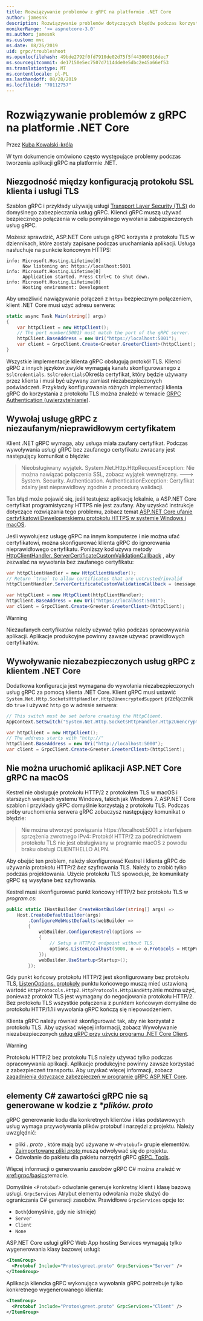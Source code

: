 ```yaml
---
title: Rozwiązywanie problemów z gRPC na platformie .NET Core
author: jamesnk
description: Rozwiązywanie problemów dotyczących błędów podczas korzystania z gRPC na platformie .NET Core.
monikerRange: '>= aspnetcore-3.0'
ms.author: jamesnk
ms.custom: mvc
ms.date: 08/26/2019
uid: grpc/troubleshoot
ms.openlocfilehash: 49bde2792f0fd7910de02d75f5f443000916dec7
ms.sourcegitcommit: de17150e5ec7507d7114dde0e5dbc2e45a66ef53
ms.translationtype: MT
ms.contentlocale: pl-PL
ms.lasthandoff: 08/28/2019
ms.locfileid: "70112757"
---
```

# <a name="troubleshoot-grpc-on-net-core"></a>Rozwiązywanie problemów z gRPC na platformie .NET Core

Przez [Kuba Kowalski-króla](https://twitter.com/jamesnk)

W tym dokumencie omówiono często występujące problemy podczas tworzenia aplikacji gRPC na platformie .NET.

## <a name="mismatch-between-client-and-service-ssltls-configuration"></a>Niezgodność między konfiguracją protokołu SSL klienta i usługi TLS

Szablon gRPC i przykłady używają usługi [Transport Layer Security (TLS)](https://tools.ietf.org/html/rfc5246) do domyślnego zabezpieczania usług gRPC. Klienci gRPC muszą używać bezpiecznego połączenia w celu pomyślnego wywołania zabezpieczonych usług gRPC.

Możesz sprawdzić, ASP.NET Core usługa gRPC korzysta z protokołu TLS w dziennikach, które zostały zapisane podczas uruchamiania aplikacji. Usługa nasłuchuje na punkcie końcowym HTTPS:

```
info: Microsoft.Hosting.Lifetime[0]
      Now listening on: https://localhost:5001
info: Microsoft.Hosting.Lifetime[0]
      Application started. Press Ctrl+C to shut down.
info: Microsoft.Hosting.Lifetime[0]
      Hosting environment: Development
```

Aby umożliwić nawiązywanie połączeń z `https` bezpiecznym połączeniem, klient .NET Core musi użyć adresu serwera:

```csharp
static async Task Main(string[] args)
{
    var httpClient = new HttpClient();
    // The port number(5001) must match the port of the gRPC server.
    httpClient.BaseAddress = new Uri("https://localhost:5001");
    var client = GrpcClient.Create<Greeter.GreeterClient>(httpClient);
}
```

Wszystkie implementacje klienta gRPC obsługują protokół TLS. Klienci gRPC z innych języków zwykle wymagają kanału skonfigurowanego z `SslCredentials`. `SslCredentials`Określa certyfikat, który będzie używany przez klienta i musi być używany zamiast niezabezpieczonych poświadczeń. Przykłady konfigurowania różnych implementacji klienta gRPC do korzystania z protokołu TLS można znaleźć w temacie [GRPC Authentication (uwierzytelnianie](https://www.grpc.io/docs/guides/auth/)).

## <a name="call-a-grpc-service-with-an-untrustedinvalid-certificate"></a>Wywołaj usługę gRPC z niezaufanym/nieprawidłowym certyfikatem

Klient .NET gRPC wymaga, aby usługa miała zaufany certyfikat. Podczas wywoływania usługi gRPC bez zaufanego certyfikatu zwracany jest następujący komunikat o błędzie:

> Nieobsługiwany wyjątek. System.Net.Http.HttpRequestException: Nie można nawiązać połączenia SSL, zobacz wyjątek wewnętrzny.
> ---> System. Security. Authentication. AuthenticationException: Certyfikat zdalny jest nieprawidłowy zgodnie z procedurą walidacji.

Ten błąd może pojawić się, jeśli testujesz aplikację lokalnie, a ASP.NET Core certyfikat programistyczny HTTPS nie jest zaufany. Aby uzyskać instrukcje dotyczące rozwiązania tego problemu, zobacz temat [ASP.NET Core ufanie certyfikatowi Deweloperskiemu protokołu HTTPS w systemie Windows i macOS](xref:security/enforcing-ssl#trust-the-aspnet-core-https-development-certificate-on-windows-and-macos).

Jeśli wywołujesz usługę gRPC na innym komputerze i nie można ufać certyfikatowi, można skonfigurować klienta gRPC do ignorowania nieprawidłowego certyfikatu. Poniższy kod używa metody [HttpClientHandler. ServerCertificateCustomValidationCallback](/dotnet/api/system.net.http.httpclienthandler.servercertificatecustomvalidationcallback) , aby zezwalać na wywołania bez zaufanego certyfikatu:

```csharp
var httpClientHandler = new HttpClientHandler();
// Return `true` to allow certificates that are untrusted/invalid
httpClientHandler.ServerCertificateCustomValidationCallback = (message, cert, chain, errors) => true;

var httpClient = new HttpClient(httpClientHandler);
httpClient.BaseAddress = new Uri("https://localhost:5001");
var client = GrpcClient.Create<Greeter.GreeterClient>(httpClient);
```

> [!WARNING]
> Niezaufanych certyfikatów należy używać tylko podczas opracowywania aplikacji. Aplikacje produkcyjne powinny zawsze używać prawidłowych certyfikatów.

## <a name="call-insecure-grpc-services-with-net-core-client"></a>Wywoływanie niezabezpieczonych usług gRPC z klientem .NET Core

Dodatkowa konfiguracja jest wymagana do wywołania niezabezpieczonych usług gRPC za pomocą klienta .NET Core. Klient gRPC musi ustawić `System.Net.Http.SocketsHttpHandler.Http2UnencryptedSupport` przełącznik do `true` i używać `http` go w adresie serwera:

```csharp
// This switch must be set before creating the HttpClient.
AppContext.SetSwitch("System.Net.Http.SocketsHttpHandler.Http2UnencryptedSupport", true);

var httpClient = new HttpClient();
// The address starts with "http://"
httpClient.BaseAddress = new Uri("http://localhost:5000");
var client = GrpcClient.Create<Greeter.GreeterClient>(httpClient);
```

## <a name="unable-to-start-aspnet-core-grpc-app-on-macos"></a>Nie można uruchomić aplikacji ASP.NET Core gRPC na macOS

Kestrel nie obsługuje protokołu HTTP/2 z protokołem TLS w macOS i starszych wersjach systemu Windows, takich jak Windows 7. ASP.NET Core szablon i przykłady gRPC domyślnie korzystają z protokołu TLS. Podczas próby uruchomienia serwera gRPC zobaczysz następujący komunikat o błędzie:

> Nie można utworzyć powiązania https://localhost:5001 z interfejsem sprzężenia zwrotnego IPv4: Protokół HTTP/2 za pośrednictwem protokołu TLS nie jest obsługiwany w programie macOS z powodu braku obsługi CLIENTHELLO ALPN.

Aby obejść ten problem, należy skonfigurować Kestrel i klienta gRPC do używania protokołu HTTP/2 *bez* szyfrowania TLS. Należy to zrobić tylko podczas projektowania. Użycie protokołu TLS spowoduje, że komunikaty gRPC są wysyłane bez szyfrowania.

Kestrel musi skonfigurować punkt końcowy HTTP/2 bez protokołu TLS w *program.cs*:

```csharp
public static IHostBuilder CreateHostBuilder(string[] args) =>
    Host.CreateDefaultBuilder(args)
        .ConfigureWebHostDefaults(webBuilder =>
        {
            webBuilder.ConfigureKestrel(options =>
            {
                // Setup a HTTP/2 endpoint without TLS.
                options.ListenLocalhost(5000, o => o.Protocols = HttpProtocols.Http2);
            });
            webBuilder.UseStartup<Startup>();
        });
```

Gdy punkt końcowy protokołu HTTP/2 jest skonfigurowany bez protokołu TLS, [ListenOptions. protokoły](xref:fundamentals/servers/kestrel#listenoptionsprotocols) punktu końcowego muszą mieć ustawioną wartość `HttpProtocols.Http2`. `HttpProtocols.Http1AndHttp2`nie można użyć, ponieważ protokół TLS jest wymagany do negocjowania protokołu HTTP/2. Bez protokołu TLS wszystkie połączenia z punktem końcowym domyślne do protokołu HTTP/1.1 i wywołania gRPC kończą się niepowodzeniem.

Klienta gRPC należy również skonfigurować tak, aby nie korzystał z protokołu TLS. Aby uzyskać więcej informacji, zobacz Wywoływanie niezabezpieczonych [usług gRPC przy użyciu programu .NET Core Client](#call-insecure-grpc-services-with-net-core-client).

> [!WARNING]
> Protokołu HTTP/2 bez protokołu TLS należy używać tylko podczas opracowywania aplikacji. Aplikacje produkcyjne powinny zawsze korzystać z zabezpieczeń transportu. Aby uzyskać więcej informacji, zobacz [zagadnienia dotyczące zabezpieczeń w programie gRPC ASP.NET Core](xref:grpc/security#transport-security).

## <a name="grpc-c-assets-are-not-code-generated-from-proto-files"></a>elementy C# zawartości gRPC nie są generowane w kodzie z  *\*plików. proto*

gRPC generowanie kodu dla konkretnych klientów i klas podstawowych usług wymaga przywoływania plików protobuf i narzędzi z projektu. Należy uwzględnić:

* pliki *. proto* , które mają być używane w `<Protobuf>` grupie elementów. [Zaimportowane pliki *proto* ](https://developers.google.com/protocol-buffers/docs/proto3#importing-definitions) muszą odwoływać się do projektu.
* Odwołanie do pakietu dla pakietu narzędzi gRPC [gRPC. Tools](https://www.nuget.org/packages/Grpc.Tools/).

Więcej informacji o generowaniu zasobów gRPC C# można znaleźć w <xref:grpc/basics>temacie.

Domyślnie `<Protobuf>` odwołanie generuje konkretny klient i klasę bazową usługi. `GrpcServices` Atrybut elementu odwołania może służyć do ograniczania C# generacji zasobów. Prawidłowe `GrpcServices` opcje to:

* `Both`(domyślnie, gdy nie istnieje)
* `Server`
* `Client`
* `None`

ASP.NET Core usługi gRPC Web App hosting Services wymagają tylko wygenerowania klasy bazowej usługi:

```xml
<ItemGroup>
  <Protobuf Include="Protos\greet.proto" GrpcServices="Server" />
</ItemGroup>
```

Aplikacja kliencka gRPC wykonująca wywołania gRPC potrzebuje tylko konkretnego wygenerowanego klienta:

```xml
<ItemGroup>
  <Protobuf Include="Protos\greet.proto" GrpcServices="Client" />
</ItemGroup>
```
